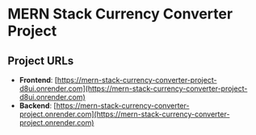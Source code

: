 # MERN Stack Currency Converter Project

## Project URLs

- **Frontend**: [https://mern-stack-currency-converter-project-d8ui.onrender.com](https://mern-stack-currency-converter-project-d8ui.onrender.com)
- **Backend**: [https://mern-stack-currency-converter-project.onrender.com](https://mern-stack-currency-converter-project.onrender.com)